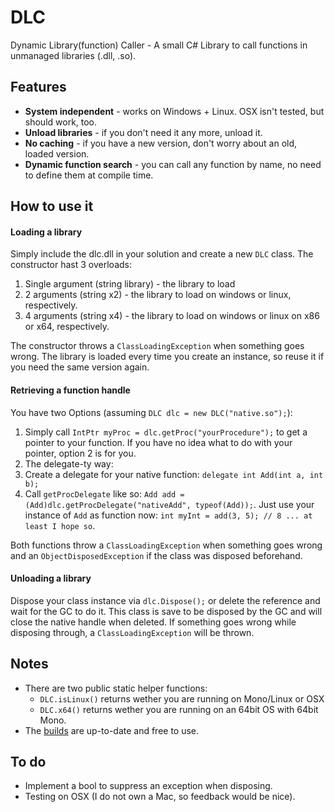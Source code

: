 DLC
===

Dynamic Library(function) Caller - A small C# Library to call functions in unmanaged libraries (.dll, .so). 

Features
--------

- **System independent** - works on Windows + Linux. OSX isn't tested, but should work, too.
- **Unload libraries** - if you don't need it any more, unload it. 
- **No caching** - if you have a new version, don't worry about an old, loaded version.
- **Dynamic function search** - you can call any function by name, no need to define them at compile time.

How to use it
-------------

#### Loading a library

Simply include the dlc.dll in your solution and create a new `DLC` class. The constructor hast 3 overloads:

1. Single argument (string library) - the library to load
2. 2 arguments (string x2) - the library to load on windows or linux, respectively.
3. 4 arguments (string x4) - the library to load on windows or linux on x86 or x64, respectively.

The constructor throws a `ClassLoadingException` when something goes wrong. The library is loaded every time you create an instance, so reuse it if you need the same version again. 

#### Retrieving a function handle
You have two Options (assuming `DLC dlc = new DLC("native.so");`):

1. Simply call `IntPtr myProc = dlc.getProc("yourProcedure");` to get a pointer to your function. If you have no idea what to do with your pointer, option 2 is for you.
2. The delegate-ty way:
  1. Create a delegate for your native function: `delegate int Add(int a, int b);`
  2. Call `getProcDelegate` like so: `Add add = (Add)dlc.getProcDelegate("nativeAdd", typeof(Add));`. Just use your instance of `Add` as function now: `int myInt = add(3, 5); // 8 ... at least I hope so`.

Both functions throw a `ClassLoadingException` when something goes wrong and an `ObjectDisposedException` if the class was disposed beforehand.

#### Unloading a library
Dispose your class instance via `dlc.Dispose();` or delete the reference and wait for the GC to do it. This class is save to be disposed by the GC and will close the native handle when deleted. If something goes wrong while disposing through, a `ClassLoadingException` will be thrown.

Notes
-----

- There are two public static helper functions:
  - `DLC.isLinux()` returns wether you are running on Mono/Linux or OSX
  - `DLC.x64()` returns wether you are running on an 64bit OS with 64bit Mono.
- The [builds](../../tree/master/DLC/bin) are up-to-date and free to use.

To do
-----

- Implement a bool to suppress an exception when disposing.
- Testing on OSX (I do not own a Mac, so feedback would be nice).


